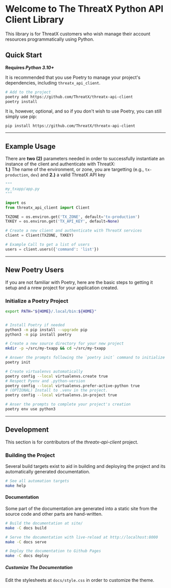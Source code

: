 # Welcome to The ThreatX Python API Client Library

This library is for ThreatX customers who wish manage their account resources programmatically using Python.  




## Quick Start

__Requires *Python 3.10+*__  

It is recommended that you use Poetry to manage your project's dependencies, including `threatx_api_client`.

```bash
# Add to the project
poetry add https://github.com/ThreatX/threatx-api-client
poetry install
```

It is, however, optional, and so if you don't wish to use Poetry, you can still simply use pip:

    pip install https://github.com/ThreatX/threatx-api-client


---

## Example Usage

There are __two (2)__ parameters needed in order to successfully
instantiate an instance of the client and authenticate with ThreatX:  
__1.)__ The name of the environment, or zone, you are targetting (e.g., `tx-production`, `dev`) and 
__2.)__ a valid ThreatX API key

```python
""" 
my_txapp/app.py
"""

import os
from threatx_api_client import Client

TXZONE = os.environ.get('TX_ZONE', default='tx-production')
TXKEY = os.environ.get('TX_API_KEY', default=None)

# Create a new client and authenticate with ThreatX services
client = Client(TXZONE, TXKEY)

# Example Call to get a list of users
users = client.users({'command': 'list'})

```

--- 

## New Poetry Users

If you are not familiar with Poetry, here are the basic steps to getting it setup and 
a nrew project for your application created.

### Initialize a Poetry Project

```bash
export PATH="${HOME}/.local/bin:${HOME}"


# Install Poetry if needed
python3 -m pip install --upgrade pip
python3 -m pip install poetry

# Create a new source directory for your new project
mkdir -p ~/src/my-txapp && cd ~/src/my-txapp

# Answer the prompts following the `poetry init` command to initialize your project
poetry init

# Create virtualenvs automatically
poetry config --local virtualenvs.create true
# Respect Pyenv and .python-version
poetry config --local virtualenvs.prefer-active-python true 
# (OPTIONAL) Install to .venv in the project. 
poetry config --local virtualenvs.in-project true 

# Anser the prompts to complete your project's creation
poetry env use python3
```

--- 

## Development

This section is for contributors of the _threatx-api-client_ project.

### Building the Project 

Several build targets exist to aid in building and deploying the project 
and its automatically generated documentation.

```bash
# See all automation targets
make help
```

#### Documentation

Some part of the documentation are generated into a static site from the source code and other
parts are hand-written. 

```bash
# Build the documentation at site/
make -C docs build

# Serve the documentation with live-reload at http://localhost:8000
make -C docs serve

# Deploy the documentation to Github Pages
make -C docs deploy
```
 
##### Customize The Documentation
 
 Edit the stylesheets at `docs/style.css` in order to customize the theme. 



